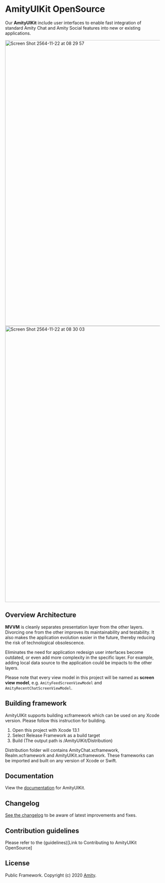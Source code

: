 # AmityUIKit OpenSource

Our **AmityUIKit** include user interfaces to enable fast integration of standard 
Amity Chat and Amity Social features into new or existing applications.

<img width="928" alt="Screen Shot 2564-11-22 at 08 29 57" src="https://user-images.githubusercontent.com/9884138/142821262-aab24859-68a6-45fe-a94f-3cd3a679b0ee.png">
<img width="897" alt="Screen Shot 2564-11-22 at 08 30 03" src="https://user-images.githubusercontent.com/9884138/142821272-cf46e2c6-9963-4b90-85ed-274ccc820756.png">

## Overview Architecture
**MVVM** is cleanly separates presentation layer from the other layers. Divorcing one from the other improves its maintainability and testability. It also makes the application evolution easier in the future, thereby reducing the risk of technological obsolescence. 

Eliminates the need for application redesign user interfaces become outdated, or even add more complexity in the specific layer.
For example, adding local data source to the application could be impacts to the other layers.

Please note that every view model in this project will be named as **screen view model**, e.g. `AmityFeedScreenViewModel` and `AmityRecentChatScreenViewModel`.


## Building framework
AmityUIKit supports building xcframework which can be used on any Xcode version. Please follow this instruction for building.
1. Open this project with Xcode 13.1
2. Select Release Framework as a build target
3. Build (The output path is /AmityUIKit/Distribution)

Distribution folder will contains AmityChat.xcframework, Realm.xcframework and AmityUIKit.xcframework. These frameworks can be imported and built on any version of Xcode or Swift.

## Documentation
View the [documentation](https://docs.amity.co/uikit/ios/overview) for AmityUIKit.


## Changelog
[See the changelog](https://docs.amity.co/uikit/ios/changelog) to be aware of latest improvements and fixes.


## Contribution guidelines
Please refer to the (guidelines)[Link to Contributing to AmityUIKit OpenSource]


## License
Public Framework. Copyright (c) 2020 [Amity](https://www.amity.co/).
